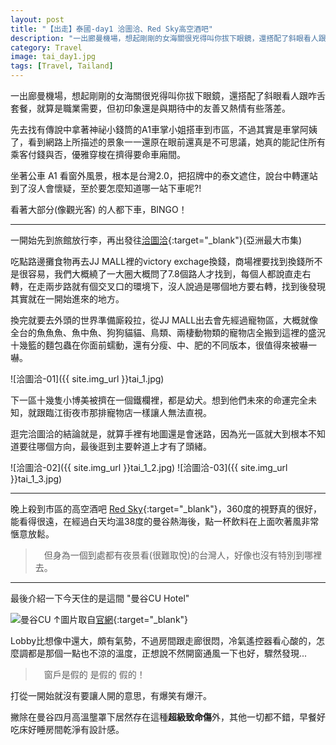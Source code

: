 ```yaml
---
layout: post
title: "【出走】泰國-day1 洽圖洽、Red Sky高空酒吧"
description: "一出廊曼機場，想起剛剛的女海關很兇得叫你拔下眼鏡，還搭配了斜眼看人跟咋舌套餐，就算是職業需要，但初印象還是跟友善又熱情的期待有些違和。"
category: Travel
image: tai_day1.jpg
tags: [Travel, Tailand]
---
```


一出廊曼機場，想起剛剛的女海關很兇得叫你拔下眼鏡，還搭配了斜眼看人跟咋舌套餐，就算是職業需要，但初印象還是與期待中的友善又熱情有些落差。

先去找有傳說中拿著神祕小錢筒的A1車掌小姐搭車到市區，不過其實是車掌阿姨了，看到網路上所描述的景象一一還原在眼前還真是不可思議，她真的能記住所有乘客付錢與否，優雅穿梭在擠得要命車廂間。

坐著公車 A1 看窗外風景，根本是台灣2.0，把招牌中的泰文遮住，說台中轉運站到了沒人會懷疑，至於要怎麼知道哪一站下車呢?!


看著大部分(像觀光客) 的人都下車，BINGO！

---

一開始先到旅館放行李，再出發往[洽圖洽](http://kellyswonderland.pixnet.net/blog/post/376463902-%E2%96%8A%E8%87%AA%E5%8A%A9-%E6%B3%B0%E5%9C%8B-%E6%9B%BC%E8%B0%B7-%E2%96%8A-%E9%80%9B%E2%99%A5%E6%B4%BD%E5%9C%96%E6%B4%BD%E5%B8%82%E9%9B%86%E2%99%A5%E5%BF%85%E9%A0%88){:target="_blank"}(亞洲最大市集)

吃點路邊攤食物再去JJ MALL裡的victory exchage換錢，商場裡要找到換錢所不是很容易，我們大概繞了一大圈大概問了7.8個路人才找到，每個人都說直走右轉，在走兩步路就有個交叉口的環境下，沒人說過是哪個地方要右轉，找到後發現其實就在一開始進來的地方。

換完就要去外頭的世界準備廝殺拉，從JJ MALL出去會先經過寵物區，大概就像全台的魚魚魚、魚中魚、狗狗貓貓、鳥類、兩棲動物類的寵物店全搬到這裡的盛況
十幾籃的麵包蟲在你面前蠕動，還有分瘦、中、肥的不同版本，很值得來被嚇一嚇。


![洽圖洽-01]({{ site.img_url }}tai_1.jpg)


下一區十幾隻小博美被擠在一個鐵欄裡，都是幼犬。想到他們未來的命運完全未知，就跟臨江街夜市那排寵物店一樣讓人無法直視。

逛完洽圖洽的結論就是，就算手裡有地圖還是會迷路，因為光一區就大到根本不知道要往哪個方向，最後逛到主要幹道上才有了頭緒。

![洽圖洽-02]({{ site.img_url }}tai_1_2.jpg)
![洽圖洽-03]({{ site.img_url }}tai_1_3.jpg)

---

晚上殺到市區的高空酒吧 [Red Sky](http://www.centarahotelsresorts.com/redsky/){:target="_blank"}，360度的視野真的很好，能看得很遠，在經過白天均溫38度的曼谷熱海後，點一杯飲料在上面吹著風非常愜意放鬆。

>　但身為一個到處都有夜景看(很難取悅)的台灣人，好像也沒有特別到哪裡去。

---

最後介紹一下今天住的是這間 "曼谷CU Hotel"

![曼谷CU](http://q-ec.bstatic.com/images/hotel/840x460/373/37356591.jpg)
↑圖片取自[官網](http://www.cuinnbangkok.com/){:target="_blank"}

Lobby比想像中還大，頗有氣勢，不過房間跟走廊很悶，冷氣遙控器看心酸的，怎麼調都是那個一點也不涼的溫度，正想說不然開窗通風一下也好，驟然發現...

>　窗戶是假的 是假的 假的！

打從一開始就沒有要讓人開的意思，有爆笑有爆汗。

撇除在曼谷四月高溫壟罩下居然存在這種**超級致命傷**外，其他一切都不錯，早餐好吃床好睡房間乾淨有設計感。
